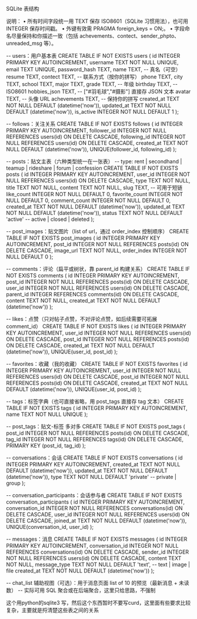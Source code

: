 SQLite 表结构

说明：
	•	所有时间字段统一用 TEXT 保存 ISO8601（SQLite 习惯用法），也可用 INTEGER 保存时间戳。
	•	外键有效需 PRAGMA foreign_keys = ON;。
	•	字段命名尽量保持和你描述一致（包括 achevements、contect、sender_phpto、unreaded_msg 等）。


-- users：用户基本表
CREATE TABLE IF NOT EXISTS users (
  id                INTEGER PRIMARY KEY AUTOINCREMENT,
  username          TEXT    NOT NULL UNIQUE,
  email             TEXT    UNIQUE,
  password_hash     TEXT,
  name              TEXT,                  -- 真名（可空）
  resume            TEXT,
  contect           TEXT,                  -- 联系方式（按你的拼写）
  phone             TEXT,
  city              TEXT,
  school            TEXT,
  major             TEXT,
  grade             TEXT,                  -- 年级
  birthday          TEXT,                  -- ISO8601
  hobbies_json      TEXT,                  -- ["#羽毛球","#摄影"] 直接存 JSON 文本
  avatar            TEXT,                  -- 头像 URL
  achevements       TEXT,                  -- 保持你的拼写
  created_at        TEXT    NOT NULL DEFAULT (datetime('now')),
  updated_at        TEXT    NOT NULL DEFAULT (datetime('now')),
  is_active         INTEGER NOT NULL DEFAULT 1
);

-- follows：关注关系
CREATE TABLE IF NOT EXISTS follows (
  id            INTEGER PRIMARY KEY AUTOINCREMENT,
  follower_id   INTEGER NOT NULL REFERENCES users(id) ON DELETE CASCADE,
  following_id  INTEGER NOT NULL REFERENCES users(id) ON DELETE CASCADE,
  created_at    TEXT NOT NULL DEFAULT (datetime('now')),
  UNIQUE(follower_id, following_id)
);

-- posts：贴文主表（六种类型统一在一张表）
-- type: rent | secondhand | teamup | rideshare | forum | confession
CREATE TABLE IF NOT EXISTS posts (
  id               INTEGER PRIMARY KEY AUTOINCREMENT,
  user_id          INTEGER NOT NULL REFERENCES users(id) ON DELETE CASCADE,
  type             TEXT    NOT NULL,
  title            TEXT    NOT NULL,
  content          TEXT    NOT NULL,
  slug             TEXT,                       -- 可用于短链
  like_count       INTEGER NOT NULL DEFAULT 0,
  favorite_count   INTEGER NOT NULL DEFAULT 0,
  comment_count    INTEGER NOT NULL DEFAULT 0,
  created_at       TEXT    NOT NULL DEFAULT (datetime('now')),
  updated_at       TEXT    NOT NULL DEFAULT (datetime('now')),
  status           TEXT    NOT NULL DEFAULT 'active'   -- active | closed | deleted
);

-- post_images：贴文图片（list of url，通过 order_index 控制顺序）
CREATE TABLE IF NOT EXISTS post_images (
  id           INTEGER PRIMARY KEY AUTOINCREMENT,
  post_id      INTEGER NOT NULL REFERENCES posts(id) ON DELETE CASCADE,
  image_url    TEXT    NOT NULL,
  order_index  INTEGER NOT NULL DEFAULT 0
);

-- comments：评论（扁平或树状，靠 parent_id 构建关系）
CREATE TABLE IF NOT EXISTS comments (
  id           INTEGER PRIMARY KEY AUTOINCREMENT,
  post_id      INTEGER NOT NULL REFERENCES posts(id) ON DELETE CASCADE,
  user_id      INTEGER NOT NULL REFERENCES users(id) ON DELETE CASCADE,
  parent_id    INTEGER REFERENCES comments(id) ON DELETE CASCADE,
  content      TEXT    NOT NULL,
  created_at   TEXT    NOT NULL DEFAULT (datetime('now'))
);

-- likes：点赞（只对帖子点赞，不对评论点赞，如后续需要可拓展 comment_id）
CREATE TABLE IF NOT EXISTS likes (
  id         INTEGER PRIMARY KEY AUTOINCREMENT,
  user_id    INTEGER NOT NULL REFERENCES users(id) ON DELETE CASCADE,
  post_id    INTEGER NOT NULL REFERENCES posts(id) ON DELETE CASCADE,
  created_at TEXT    NOT NULL DEFAULT (datetime('now')),
  UNIQUE(user_id, post_id)
);

-- favorites：收藏（我的收藏）
CREATE TABLE IF NOT EXISTS favorites (
  id         INTEGER PRIMARY KEY AUTOINCREMENT,
  user_id    INTEGER NOT NULL REFERENCES users(id) ON DELETE CASCADE,
  post_id    INTEGER NOT NULL REFERENCES posts(id) ON DELETE CASCADE,
  created_at TEXT    NOT NULL DEFAULT (datetime('now')),
  UNIQUE(user_id, post_id)
);

-- tags：标签字典（也可直接省略，用 post_tags 直接存 tag 文本）
CREATE TABLE IF NOT EXISTS tags (
  id    INTEGER PRIMARY KEY AUTOINCREMENT,
  name  TEXT NOT NULL UNIQUE
);

-- post_tags：贴文-标签 多对多
CREATE TABLE IF NOT EXISTS post_tags (
  post_id INTEGER NOT NULL REFERENCES posts(id) ON DELETE CASCADE,
  tag_id  INTEGER NOT NULL REFERENCES tags(id)  ON DELETE CASCADE,
  PRIMARY KEY (post_id, tag_id)
);

-- conversations：会话
CREATE TABLE IF NOT EXISTS conversations (
  id          INTEGER PRIMARY KEY AUTOINCREMENT,
  created_at  TEXT NOT NULL DEFAULT (datetime('now')),
  updated_at  TEXT NOT NULL DEFAULT (datetime('now')),
  type        TEXT NOT NULL DEFAULT 'private'    -- private | group
);

-- conversation_participants：会话参与者
CREATE TABLE IF NOT EXISTS conversation_participants (
  id               INTEGER PRIMARY KEY AUTOINCREMENT,
  conversation_id  INTEGER NOT NULL REFERENCES conversations(id) ON DELETE CASCADE,
  user_id          INTEGER NOT NULL REFERENCES users(id) ON DELETE CASCADE,
  joined_at        TEXT NOT NULL DEFAULT (datetime('now')),
  UNIQUE(conversation_id, user_id)
);

-- messages：消息
CREATE TABLE IF NOT EXISTS messages (
  id               INTEGER PRIMARY KEY AUTOINCREMENT,
  conversation_id  INTEGER NOT NULL REFERENCES conversations(id) ON DELETE CASCADE,
  sender_id        INTEGER NOT NULL REFERENCES users(id) ON DELETE CASCADE,
  content          TEXT    NOT NULL,
  message_type     TEXT    NOT NULL DEFAULT 'text',  -- text | image | file
  created_at       TEXT    NOT NULL DEFAULT (datetime('now'))
);

-- chat_list 辅助视图（可选）：用于消息页面 list of 10 的预览（最新消息 + 未读数）
-- 实际可用 SQL 聚合或在后端聚合，这里只给思路，不强制



这个用python的sqlite3 写，然后这个东西暂时不要写curd，这里面有些要求比较复杂，主要就是捋清楚这些表之间的关系